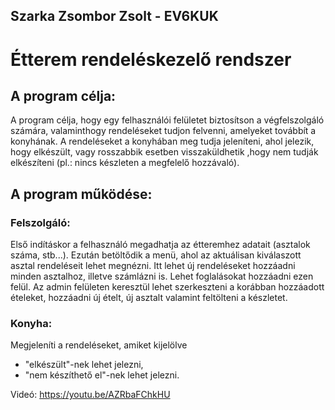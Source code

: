 ## Szarka Zsombor Zsolt - EV6KUK

# Étterem rendeléskezelő rendszer

## A program célja:
A program célja, hogy egy felhasználói felületet biztosítson a végfelszolgáló számára, valaminthogy  rendeléseket tudjon felvenni,
amelyeket továbbít a konyhának. A rendeléseket a konyhában meg tudja jeleníteni, ahol jelezik, hogy elkészült, vagy rosszabbik esetben visszaküldhetik
,hogy nem tudják elkészíteni (pl.: nincs készleten a megfelelő hozzávaló).

## A program működése:
### Felszolgáló:
Első indításkor a felhasználó megadhatja az étteremhez adatait (asztalok száma, stb...).
Ezután betöltődik a menü, ahol az aktuálisan kiválaszott asztal rendeléseit lehet megnézni.
Itt lehet új rendeléseket hozzáadni minden asztalhoz, illetve számlázni is. Lehet foglalásokat hozzáadni ezen felül.
Az admin felületen keresztül lehet szerkeszteni a korábban hozzáadott ételeket, hozzáadni új ételt, új asztalt valamint feltölteni a készletet.

### Konyha:
Megjeleníti a rendeléseket, amiket kijelölve
- "elkészült"-nek lehet jelezni,
- "nem készíthető el"-nek lehet jelezni.

Videó: https://youtu.be/AZRbaFChkHU


